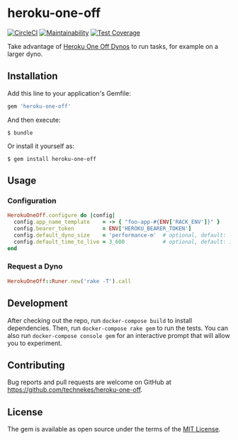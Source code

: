 # heroku-one-off

[![CircleCI](https://circleci.com/gh/technekes/heroku-one-off.svg?style=svg)](https://circleci.com/gh/technekes/heroku-one-off)
[![Maintainability](https://api.codeclimate.com/v1/badges/27205b5241deec5e2637/maintainability)](https://codeclimate.com/github/technekes/heroku-one-off/maintainability)
[![Test Coverage](https://api.codeclimate.com/v1/badges/27205b5241deec5e2637/test_coverage)](https://codeclimate.com/github/technekes/heroku-one-off/test_coverage)

Take advantage of [Heroku One Off Dynos](https://devcenter.heroku.com/articles/one-off-dynos) to run tasks, for example on a larger dyno.

## Installation

Add this line to your application's Gemfile:

```ruby
gem 'heroku-one-off'
```

And then execute:

    $ bundle

Or install it yourself as:

    $ gem install heroku-one-off

## Usage

### Configuration

```rb
HerokuOneOff.configure do |config|
  config.app_name_template    = -> { "foo-app-#{ENV['RACK_ENV']}" }
  config.bearer_token         = ENV['HEROKU_BEARER_TOKEN']
  config.default_dyno_size    = 'performance-m'  # optional, default: 'hobby'
  config.default_time_to_live = 3_600            # optional, default: 1_800
end
```

### Request a Dyno

```rb
HerokuOneOff::Runer.new('rake -T').call
```

## Development

After checking out the repo, run `docker-compose build` to install dependencies. Then, run `docker-compose rake gem` to run the tests. You can also run `docker-compose console gem` for an interactive prompt that will allow you to experiment.

## Contributing

Bug reports and pull requests are welcome on GitHub at https://github.com/technekes/heroku-one-off.

## License

The gem is available as open source under the terms of the [MIT License](https://opensource.org/licenses/MIT).

